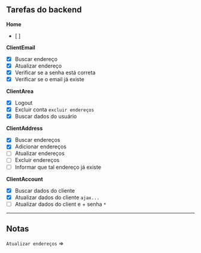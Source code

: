 ## Tarefas do backend

**Home**
- [ ]

**ClientEmail**
- [x] Buscar endereço
- [x] Atualizar endereço
- [x] Verificar se a senha está correta
- [x] Verificar se o email já existe

**ClientArea**
- [x] Logout
- [x] Excluir conta `excluir endereços`
- [x] Buscar dados do usuário

**ClientAddress**
- [x] Buscar endereços
- [x] Adicionar endereços
- [ ] Atualizar endereços
- [ ] Excluir endereços
- [ ] Informar que tal endereço já existe

**ClientAccount**
- [x] Buscar dados do cliente
- [x] Atualizar dados do cliente `ajax...`
- [ ] Atualizar dados do client e + senha `*`

---

## Notas

`Atualizar endereços` => 


